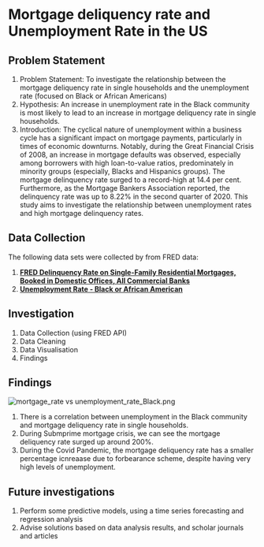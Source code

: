 # Mortgage deliquency rate and Unemployment Rate in the US

## Problem Statement
1. Problem Statement: To investigate the relationship between the mortgage deliquency rate in single households and the unemployment rate (focused on Black or African Americans)
2. Hypothesis: An increase in unemployment rate in the Black community is most likely to lead to an increase in mortgage deliquency rate in single households. 
3. Introduction: The cyclical nature of unemployment within a business cycle has a significant impact on mortgage payments, particularly in times of economic downturns. Notably, during the Great Financial Crisis of 2008, an increase in mortgage defaults was observed, especially among borrowers with high loan-to-value ratios, predominately in minority groups (especially, Blacks and Hispanics groups). The mortgage delinquency rate surged to a record-high at 14.4 per cent. Furthermore, as the Mortgage Bankers Association reported, the delinquency rate was up to 8.22% in the second quarter of 2020. This study aims to investigate the relationship between unemployment rates and high mortgage delinquency rates.


## Data Collection
The following data sets were collected by from FRED data:
1. __[FRED Delinquency Rate on Single-Family Residential Mortgages, Booked in Domestic Offices, All Commercial Banks](https://fred.stlouisfed.org/series/DRSFRMACBS)__
2. __[Unemployment Rate - Black or African American](https://fred.stlouisfed.org/series/LNS14000006)__

## Investigation
1. Data Collection (using FRED API)
2. Data Cleaning 
3. Data Visualisation 
4. Findings

## Findings
![mortgage_rate vs unemployment_rate_Black.png](https://github.com/erica-prog/Mortage-rate-deliquency_Unemployment/blob/main/image/mortgage_rate%20vs%20unemployment_rate_Black.gif)
1. There is a correlation between unemployment in the Black community and mortgage deliquency rate in single households. 
2. During Submprime mortgage crisis, we can see the mortgage deliquency rate surged up around 200%. 
3. During the Covid Pandemic, the mortgage deliquency rate has a smaller percentage icnreaase due to forbearance scheme, despite having  very high levels of unemployment.

## Future investigations
1. Perform some predictive models, using a time series forecasting and regression analysis
2. Advise solutions based on data analysis results, and scholar journals and articles
